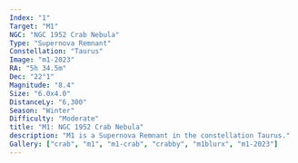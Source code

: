 ```yaml
---
Index: "1"
Target: "M1"
NGC: "NGC 1952 Crab Nebula"
Type: "Supernova Remnant"
Constellation: "Taurus"
Image: "m1-2023"
RA: "5h 34.5m"
Dec: "22°1"
Magnitude: "8.4"
Size: "6.0x4.0"
DistanceLy: "6,300"
Season: "Winter"
Difficulty: "Moderate"
title: "M1: NGC 1952 Crab Nebula"
description: "M1 is a Supernova Remnant in the constellation Taurus."
Gallery: ["crab", "m1", "m1-crab", "crabby", "m1blurx", "m1-2023"]
---
```

